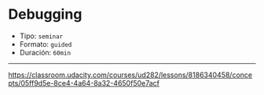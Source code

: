# Debugging

* Tipo: `seminar`
* Formato: `guided`
* Duración: `60min`

***

https://classroom.udacity.com/courses/ud282/lessons/8186340458/concepts/05ff9d5e-8ce4-4a64-8a32-4650f50e7acf
